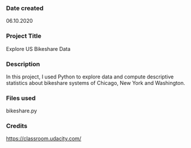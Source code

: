 ### Date created
06.10.2020

### Project Title
Explore US Bikeshare Data

### Description
In this project, I used Python to explore data and compute descriptive statistics about bikeshare systems of Chicago, New York and Washington.

### Files used
bikeshare.py

### Credits
https://classroom.udacity.com/


